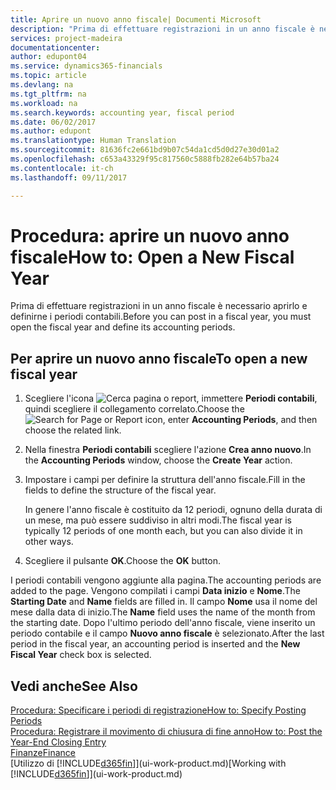 ```yaml
---
title: Aprire un nuovo anno fiscale| Documenti Microsoft
description: "Prima di effettuare registrazioni in un anno fiscale è necessario aprirlo e definirne i periodi contabili."
services: project-madeira
documentationcenter: 
author: edupont04
ms.service: dynamics365-financials
ms.topic: article
ms.devlang: na
ms.tgt_pltfrm: na
ms.workload: na
ms.search.keywords: accounting year, fiscal period
ms.date: 06/02/2017
ms.author: edupont
ms.translationtype: Human Translation
ms.sourcegitcommit: 81636fc2e661bd9b07c54da1cd5d0d27e30d01a2
ms.openlocfilehash: c653a43329f95c817560c5888fb282e64b57ba24
ms.contentlocale: it-ch
ms.lasthandoff: 09/11/2017

---
```

# <a name="how-to-open-a-new-fiscal-year"></a><span data-ttu-id="bf087-103">Procedura: aprire un nuovo anno fiscale</span><span class="sxs-lookup"><span data-stu-id="bf087-103">How to: Open a New Fiscal Year</span></span>
<span data-ttu-id="bf087-104">Prima di effettuare registrazioni in un anno fiscale è necessario aprirlo e definirne i periodi contabili.</span><span class="sxs-lookup"><span data-stu-id="bf087-104">Before you can post in a fiscal year, you must open the fiscal year and define its accounting periods.</span></span>

## <a name="to-open-a-new-fiscal-year"></a><span data-ttu-id="bf087-105">Per aprire un nuovo anno fiscale</span><span class="sxs-lookup"><span data-stu-id="bf087-105">To open a new fiscal year</span></span>
1. <span data-ttu-id="bf087-106">Scegliere l'icona ![Cerca pagina o report](media/ui-search/search_small.png "icona Cerca pagina o report"), immettere **Periodi contabili**, quindi scegliere il collegamento correlato.</span><span class="sxs-lookup"><span data-stu-id="bf087-106">Choose the ![Search for Page or Report](media/ui-search/search_small.png "Search for Page or Report icon") icon, enter **Accounting Periods**, and then choose the related link.</span></span>
2. <span data-ttu-id="bf087-107">Nella finestra **Periodi contabili** scegliere l'azione **Crea anno nuovo**.</span><span class="sxs-lookup"><span data-stu-id="bf087-107">In the **Accounting Periods** window, choose the **Create Year** action.</span></span>
3. <span data-ttu-id="bf087-108">Impostare i campi per definire la struttura dell'anno fiscale.</span><span class="sxs-lookup"><span data-stu-id="bf087-108">Fill in the fields to define the structure of the fiscal year.</span></span>

    <span data-ttu-id="bf087-109">In genere l'anno fiscale è costituito da 12 periodi, ognuno della durata di un mese, ma può essere suddiviso in altri modi.</span><span class="sxs-lookup"><span data-stu-id="bf087-109">The fiscal year is typically 12 periods of one month each, but you can also divide it in other ways.</span></span>
4. <span data-ttu-id="bf087-110">Scegliere il pulsante **OK**.</span><span class="sxs-lookup"><span data-stu-id="bf087-110">Choose the **OK** button.</span></span>

<span data-ttu-id="bf087-111">I periodi contabili vengono aggiunte alla pagina.</span><span class="sxs-lookup"><span data-stu-id="bf087-111">The accounting periods are added to the page.</span></span> <span data-ttu-id="bf087-112">Vengono compilati i campi **Data inizio** e **Nome**.</span><span class="sxs-lookup"><span data-stu-id="bf087-112">The **Starting Date** and **Name** fields are filled in.</span></span> <span data-ttu-id="bf087-113">Il campo **Nome** usa il nome del mese dalla data di inizio.</span><span class="sxs-lookup"><span data-stu-id="bf087-113">The **Name** field uses the name of the month from the starting date.</span></span> <span data-ttu-id="bf087-114">Dopo l'ultimo periodo dell'anno fiscale, viene inserito un periodo contabile e il campo **Nuovo anno fiscale** è selezionato.</span><span class="sxs-lookup"><span data-stu-id="bf087-114">After the last period in the fiscal year, an accounting period is inserted and the **New Fiscal Year** check box is selected.</span></span>

## <a name="see-also"></a><span data-ttu-id="bf087-115">Vedi anche</span><span class="sxs-lookup"><span data-stu-id="bf087-115">See Also</span></span>
[<span data-ttu-id="bf087-116">Procedura: Specificare i periodi di registrazione</span><span class="sxs-lookup"><span data-stu-id="bf087-116">How to: Specify Posting Periods</span></span>](finance-how-specify-posting-periods.md)  
[<span data-ttu-id="bf087-117">Procedura: Registrare il movimento di chiusura di fine anno</span><span class="sxs-lookup"><span data-stu-id="bf087-117">How to: Post the Year-End Closing Entry</span></span>](year-how-post-year-end-close-entry.md)  
[<span data-ttu-id="bf087-118">Finanze</span><span class="sxs-lookup"><span data-stu-id="bf087-118">Finance</span></span>](finance.md)  
<span data-ttu-id="bf087-119">[Utilizzo di [!INCLUDE[d365fin](includes/d365fin_md.md)]](ui-work-product.md)</span><span class="sxs-lookup"><span data-stu-id="bf087-119">[Working with [!INCLUDE[d365fin](includes/d365fin_md.md)]](ui-work-product.md)</span></span>

